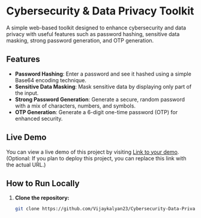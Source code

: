 # Cybersecurity & Data Privacy Toolkit

A simple web-based toolkit designed to enhance cybersecurity and data privacy with useful features such as password hashing, sensitive data masking, strong password generation, and OTP generation.

## Features

- **Password Hashing**: Enter a password and see it hashed using a simple Base64 encoding technique.
- **Sensitive Data Masking**: Mask sensitive data by displaying only part of the input.
- **Strong Password Generation**: Generate a secure, random password with a mix of characters, numbers, and symbols.
- **OTP Generation**: Generate a 6-digit one-time password (OTP) for enhanced security.

## Live Demo

You can view a live demo of this project by visiting [Link to your demo](#). (Optional: If you plan to deploy this project, you can replace this link with the actual URL.)

## How to Run Locally

1. **Clone the repository:**

   ```bash
   git clone https://github.com/Vijaykalyan23/Cybersecurity-Data-Privacy-Toolkit.git
